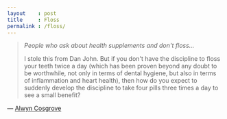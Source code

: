 ```yaml
---
layout    : post
title     : Floss
permalink : /floss/
---
```


> _People who ask about health supplements and don't floss..._
>
> I stole this from Dan John. But if you don't have the discipline to floss your
> teeth twice a day (which has been proven beyond any doubt to be worthwhile,
> not only in terms of dental hygiene, but also in terms of inflammation and
> heart health), then how do you expect to suddenly develop the discipline to
> take four pills three times a day to see a small benefit?

&mdash; [Alwyn Cosgrove](https://www.t-nation.com/training/if-its-not-cosgrove-its-crap)
